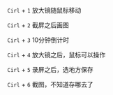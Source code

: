 

`Cirl` + `1` 放大镜随鼠标移动



`Cirl` + `2` 截屏之后画图



`Cirl` + `3` 10分钟倒计时



`Cirl` + `4` 放大镜之后，鼠标可以操作



`Cirl` + `5` 录屏之后，选地方保存



`Cirl` + `6` 截图，不知道存哪去了